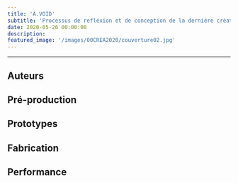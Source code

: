 ```yaml
---
title: 'A.VOID'
subtitle: 'Processus de refléxion et de conception de la dernière création pour la thèse (2020/2021)'
date: 2020-05-26 00:00:00
description: 
featured_image: '/images/00CREA2020/couverture02.jpg'
---
```


---

## Auteurs


## Pré-production


## Prototypes


## Fabrication 



## Performance
